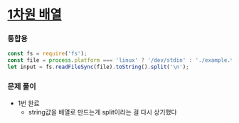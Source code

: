 
# [1차원 배열](https://www.acmicpc.net/step/6)


### 통합용
```typescript
const fs = require('fs');
const file = process.platform === 'linux' ? '/dev/stdin' : './example.txt';
let input = fs.readFileSync(file).toString().split('\n');
```

### 문제 풀이
- 1번 완료
  - string값을 배열로 만드는게 split이라는 걸 다시 상기했다
